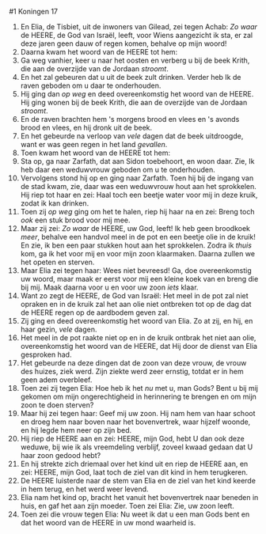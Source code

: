 #1 Koningen 17
1. En Elia, de Tisbiet, uit de inwoners van Gilead, zei tegen Achab: *Zo waar* de HEERE, de God van Israël, leeft, voor Wiens aangezicht ik sta, er zal deze jaren geen dauw of regen komen, behalve op mijn woord!
2. Daarna kwam het woord van de HEERE tot hem:
3. Ga weg vanhier, keer u naar het oosten en verberg u bij de beek Krith, die aan de overzijde van de Jordaan *stroomt*.
4. En het zal gebeuren dat u uit de beek zult drinken. Verder heb Ik de raven geboden om u daar te onderhouden.
5. Hij ging dan *op weg* en deed overeenkomstig het woord van de HEERE. Hij ging wonen bij de beek Krith, die aan de overzijde van de Jordaan *stroomt*.
6. En de raven brachten hem 's morgens brood en vlees en 's avonds brood en vlees, en hij dronk uit de beek.
7. En het gebeurde na verloop van *vele* dagen dat de beek uitdroogde, want er was geen regen in het land *gevallen*.
8. Toen kwam het woord van de HEERE tot hem:
9. Sta op, ga naar Zarfath, dat aan Sidon toebehoort, en woon daar. Zie, Ik heb daar een weduwvrouw geboden om u te onderhouden.
10. Vervolgens stond hij op en ging naar Zarfath. Toen hij bij de ingang van de stad kwam, zie, daar was een weduwvrouw hout aan het sprokkelen. Hij riep tot haar en zei: Haal toch een beetje water voor mij in deze kruik, zodat ik kan drinken.
11. Toen zij *op weg* ging om het te halen, riep hij haar na en zei: Breng toch *ook* een stuk brood voor mij mee.
12. Maar zij zei: *Zo waar* de HEERE, uw God, leeft! Ik heb geen broodkoek *meer*, behalve een handvol meel in de pot en een beetje olie in de kruik! En zie, ik ben een paar stukken hout aan het sprokkelen. Zodra ik *thuis* kom, ga ik het voor mij en voor mijn zoon klaarmaken. Daarna zullen we het opeten en sterven.
13. Maar Elia zei tegen haar: Wees niet bevreesd! Ga, doe overeenkomstig uw woord, maar maak er eerst voor mij een kleine koek van en breng die bij mij. Maak daarna voor u en voor uw zoon *iets* klaar.
14. Want zo zegt de HEERE, de God van Israël: Het meel in de pot zal niet opraken en in de kruik zal het aan olie niet ontbreken tot op de dag dat de HEERE regen op de aardbodem geven zal.
15. Zij ging en deed overeenkomstig het woord van Elia. Zo at zij, en hij, en haar gezin, *vele* dagen.
16. Het meel in de pot raakte niet op en in de kruik ontbrak het niet aan olie, overeenkomstig het woord van de HEERE, dat Hij door de dienst van Elia gesproken had.
17. Het gebeurde na deze dingen dat de zoon van deze vrouw, de vrouw des huizes, ziek werd. Zijn ziekte werd zeer ernstig, totdat er in hem geen adem overbleef.
18. Toen zei zij tegen Elia: Hoe heb ik het *nu* met u, man Gods? Bent u bij mij gekomen om mijn ongerechtigheid in herinnering te brengen en om mijn zoon te doen sterven?
19. Maar hij zei tegen haar: Geef mij uw zoon. Hij nam hem van haar schoot en droeg hem naar boven naar het bovenvertrek, waar hijzelf woonde, en hij legde hem neer op zijn bed.
20. Hij riep de HEERE aan en zei: HEERE, mijn God, hebt U dan ook deze weduwe, bij wie ik als vreemdeling verblijf, zoveel kwaad gedaan dat U haar zoon gedood hebt?
21. En hij strekte zich driemaal over het kind uit en riep de HEERE aan, en zei: HEERE, mijn God, laat toch de ziel van dit kind in hem terugkeren.
22. De HEERE luisterde naar de stem van Elia en de ziel van het kind keerde in hem terug, en het werd weer levend.
23. Elia nam het kind op, bracht het vanuit het bovenvertrek naar beneden in huis, en gaf het aan zijn moeder. Toen zei Elia: Zie, uw zoon leeft.
24. Toen zei die vrouw tegen Elia: Nu weet ik dat u een man Gods bent en dat het woord van de HEERE in uw mond waarheid is.
